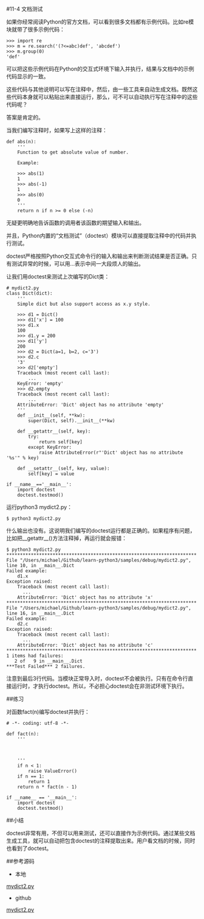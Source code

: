#11-4 文档测试


如果你经常阅读Python的官方文档，可以看到很多文档都有示例代码。比如re模块就带了很多示例代码：

	>>> import re
	>>> m = re.search('(?<=abc)def', 'abcdef')
	>>> m.group(0)
	'def'
可以把这些示例代码在Python的交互式环境下输入并执行，结果与文档中的示例代码显示的一致。

这些代码与其他说明可以写在注释中，然后，由一些工具来自动生成文档。既然这些代码本身就可以粘贴出来直接运行，那么，可不可以自动执行写在注释中的这些代码呢？

答案是肯定的。

当我们编写注释时，如果写上这样的注释：

	def abs(n):
	    '''
	    Function to get absolute value of number.
	
	    Example:
	
	    >>> abs(1)
	    1
	    >>> abs(-1)
	    1
	    >>> abs(0)
	    0
	    '''
	    return n if n >= 0 else (-n)
无疑更明确地告诉函数的调用者该函数的期望输入和输出。

并且，Python内置的“文档测试”（doctest）模块可以直接提取注释中的代码并执行测试。

doctest严格按照Python交互式命令行的输入和输出来判断测试结果是否正确。只有测试异常的时候，可以用...表示中间一大段烦人的输出。

让我们用doctest来测试上次编写的Dict类：

	# mydict2.py
	class Dict(dict):
	    '''
	    Simple dict but also support access as x.y style.
	
	    >>> d1 = Dict()
	    >>> d1['x'] = 100
	    >>> d1.x
	    100
	    >>> d1.y = 200
	    >>> d1['y']
	    200
	    >>> d2 = Dict(a=1, b=2, c='3')
	    >>> d2.c
	    '3'
	    >>> d2['empty']
	    Traceback (most recent call last):
	        ...
	    KeyError: 'empty'
	    >>> d2.empty
	    Traceback (most recent call last):
	        ...
	    AttributeError: 'Dict' object has no attribute 'empty'
	    '''
	    def __init__(self, **kw):
	        super(Dict, self).__init__(**kw)
	
	    def __getattr__(self, key):
	        try:
	            return self[key]
	        except KeyError:
	            raise AttributeError(r"'Dict' object has no attribute '%s'" % key)
	
	    def __setattr__(self, key, value):
	        self[key] = value
	
	if __name__=='__main__':
	    import doctest
	    doctest.testmod()

运行python3 mydict2.py：

	$ python3 mydict2.py
什么输出也没有。这说明我们编写的doctest运行都是正确的。如果程序有问题，比如把__getattr__()方法注释掉，再运行就会报错：

	$ python3 mydict2.py
	**********************************************************************
	File "/Users/michael/Github/learn-python3/samples/debug/mydict2.py", line 10, in __main__.Dict
	Failed example:
	    d1.x
	Exception raised:
	    Traceback (most recent call last):
	      ...
	    AttributeError: 'Dict' object has no attribute 'x'
	**********************************************************************
	File "/Users/michael/Github/learn-python3/samples/debug/mydict2.py", line 16, in __main__.Dict
	Failed example:
	    d2.c
	Exception raised:
	    Traceback (most recent call last):
	      ...
	    AttributeError: 'Dict' object has no attribute 'c'
	**********************************************************************
	1 items had failures:
	   2 of   9 in __main__.Dict
	***Test Failed*** 2 failures.
注意到最后3行代码。当模块正常导入时，doctest不会被执行。只有在命令行直接运行时，才执行doctest。所以，不必担心doctest会在非测试环境下执行。

##练习

对函数fact(n)编写doctest并执行：

	# -*- coding: utf-8 -*-
	
	def fact(n):
	    '''
	
	
	
	    '''
	    if n < 1:
	        raise ValueError()
	    if n == 1:
	        return 1
	    return n * fact(n - 1)
	
	if __name__ == '__main__':
	    import doctest
	    doctest.testmod()

##小结

doctest非常有用，不但可以用来测试，还可以直接作为示例代码。通过某些文档生成工具，就可以自动把包含doctest的注释提取出来。用户看文档的时候，同时也看到了doctest。

##参考源码

- 本地

[mydict2.py](../code/chapter11/11-4-mydict2.py)

- github

[mydict2.py](https://github.com/michaelliao/learn-python3/blob/master/samples/debug/mydict2.py)